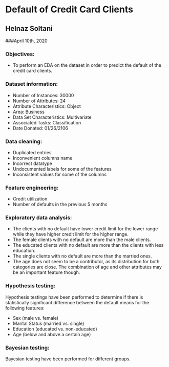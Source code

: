 # Default of Credit Card Clients
## Helnaz Soltani
###April 10th, 2020


### Objectives:
- To perform an EDA on the dataset in order to predict the default of the credit card clients.

### Dataset information:
- Number of Instances: 30000
- Number of Attributes: 24
- Attribute Characteristics: Object
- Area: Business
- Data Set Characteristics: Multivariate
- Associated Tasks: Classification
- Date Donated: 01/26/2106

### Data cleaning:
- Duplicated entries
- Inconvenient columns name
- Incorrect datatype
- Undocumented labels for some of the features
- Inconsistent values for some of the columns

### Feature engineering:
- Credit utilization
- Number of defaults in the previous 5 months

### Exploratory data analysis:
- The clients with no default have lower credit limit for the lower range while they have higher credit limit for the higher range.
- The female clients with no default are more than the male clients.
- The educated clients with no default are more than the clients with less education.
- The single clients with no default are more than the married ones.
- The age does not seem to be a contributor, as its distribution for both categories are close. The combination of age and other attributes may be an important feature though.

### Hypothesis testing:
Hypothesis testings have been performed to determine if there is statistically significant difference between the default means for the following features:
- Sex (male vs. female)
- Marital Status (married vs. single)
- Education (educated vs. non-educated)
- Age (below and above a certain age)

### Bayesian testing:
Bayesian testing have been performed for different groups.
